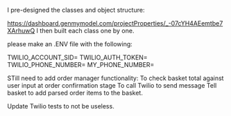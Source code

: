 I pre-designed the classes and object structure:

 https://dashboard.genmymodel.com/projectProperties/_-07cYH4AEemtbe7XArhuwQ
I then built each class one by one.

please make an .ENV file with the following:

TWILIO_ACCOUNT_SID=
TWILIO_AUTH_TOKEN=
TWILIO_PHONE_NUMBER=
MY_PHONE_NUMBER=

STill need to add order manager functionality:
To check basket total against user input at order confirmation stage
To call Twilio to send message
Tell basket to add parsed order items to the basket.



Update Twilio tests to not be useless.

